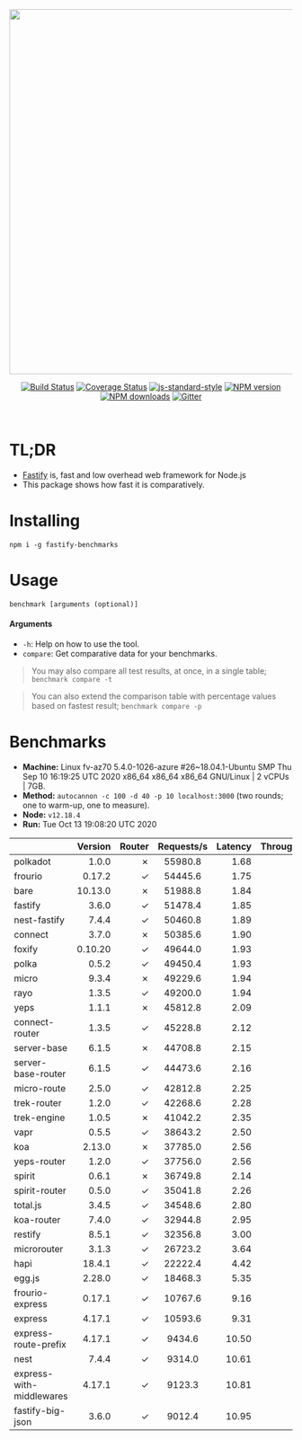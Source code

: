 <div align="center">
<img src="https://github.com/fastify/graphics/raw/master/full-logo.png" width="650" height="auto"/>
</div>

<div align="center">

[![Build Status](https://travis-ci.org/fastify/fastify.svg?branch=master)](https://travis-ci.org/fastify/fastify)
[![Coverage Status](https://coveralls.io/repos/github/fastify/fastify/badge.svg?branch=master)](https://coveralls.io/github/fastify/fastify?branch=master)
[![js-standard-style](https://img.shields.io/badge/code%20style-standard-brightgreen.svg?style=flat)](http://standardjs.com/)
[![NPM version](https://img.shields.io/npm/v/fastify.svg?style=flat)](https://www.npmjs.com/package/fastify)
[![NPM downloads](https://img.shields.io/npm/dm/fastify.svg?style=flat)](https://www.npmjs.com/package/fastify) [![Gitter](https://badges.gitter.im/gitterHQ/gitter.svg)](https://gitter.im/fastify)
</div>
<br />

# TL;DR

* [Fastify](https://github.com/fastify/fastify) is, fast and low overhead web framework for Node.js
* This package shows how fast it is comparatively.

# Installing

```
npm i -g fastify-benchmarks
```

# Usage

```
benchmark [arguments (optional)]
```

#### Arguments

* `-h`: Help on how to use the tool.
* `compare`: Get comparative data for your benchmarks.

> You may also compare all test results, at once, in a single table; `benchmark compare -t`

> You can also extend the comparison table with percentage values based on fastest result; `benchmark compare -p`
# Benchmarks
* __Machine:__ Linux fv-az70 5.4.0-1026-azure #26~18.04.1-Ubuntu SMP Thu Sep 10 16:19:25 UTC 2020 x86_64 x86_64 x86_64 GNU/Linux | 2 vCPUs | 7GB.
* __Method:__ `autocannon -c 100 -d 40 -p 10 localhost:3000` (two rounds; one to warm-up, one to measure).
* __Node:__ `v12.18.4`
* __Run:__ Tue Oct 13 19:08:20 UTC 2020

|                          | Version | Router | Requests/s | Latency | Throughput/Mb |
| :--                      | --:     | --:    | :-:        | --:     | --:           |
| polkadot                 | 1.0.0   | ✗      | 55980.8    | 1.68    | 8.76          |
| frourio                  | 0.17.2  | ✓      | 54445.6    | 1.75    | 7.89          |
| bare                     | 10.13.0 | ✗      | 51988.8    | 1.84    | 8.13          |
| fastify                  | 3.6.0   | ✓      | 51478.4    | 1.85    | 8.05          |
| nest-fastify             | 7.4.4   | ✓      | 50460.8    | 1.89    | 7.36          |
| connect                  | 3.7.0   | ✗      | 50385.6    | 1.90    | 7.88          |
| foxify                   | 0.10.20 | ✓      | 49644.0    | 1.93    | 7.05          |
| polka                    | 0.5.2   | ✓      | 49450.4    | 1.93    | 7.73          |
| micro                    | 9.3.4   | ✗      | 49229.6    | 1.94    | 7.70          |
| rayo                     | 1.3.5   | ✓      | 49200.0    | 1.94    | 7.70          |
| yeps                     | 1.1.1   | ✗      | 45812.8    | 2.09    | 7.17          |
| connect-router           | 1.3.5   | ✓      | 45228.8    | 2.12    | 7.07          |
| server-base              | 6.1.5   | ✗      | 44708.8    | 2.15    | 6.99          |
| server-base-router       | 6.1.5   | ✓      | 44473.6    | 2.16    | 6.96          |
| micro-route              | 2.5.0   | ✓      | 42812.8    | 2.25    | 6.70          |
| trek-router              | 1.2.0   | ✓      | 42268.6    | 2.28    | 6.01          |
| trek-engine              | 1.0.5   | ✗      | 41042.2    | 2.35    | 5.83          |
| vapr                     | 0.5.5   | ✓      | 38643.2    | 2.50    | 5.49          |
| koa                      | 2.13.0  | ✗      | 37785.0    | 2.56    | 5.91          |
| yeps-router              | 1.2.0   | ✓      | 37756.0    | 2.56    | 5.91          |
| spirit                   | 0.6.1   | ✗      | 36749.8    | 2.14    | 5.75          |
| spirit-router            | 0.5.0   | ✓      | 35041.8    | 2.26    | 5.48          |
| total.js                 | 3.4.5   | ✓      | 34548.6    | 2.80    | 9.82          |
| koa-router               | 7.4.0   | ✓      | 32944.8    | 2.95    | 5.15          |
| restify                  | 8.5.1   | ✓      | 32356.8    | 3.00    | 5.12          |
| microrouter              | 3.1.3   | ✓      | 26723.2    | 3.64    | 4.18          |
| hapi                     | 18.4.1  | ✓      | 22222.4    | 4.42    | 3.48          |
| egg.js                   | 2.28.0  | ✓      | 18468.3    | 5.35    | 6.09          |
| frourio-express          | 0.17.1  | ✓      | 10767.6    | 9.16    | 1.55          |
| express                  | 4.17.1  | ✓      | 10593.6    | 9.31    | 1.66          |
| express-route-prefix     | 4.17.1  | ✓      | 9434.6     | 10.50   | 3.28          |
| nest                     | 7.4.4   | ✓      | 9314.0     | 10.61   | 1.92          |
| express-with-middlewares | 4.17.1  | ✓      | 9123.3     | 10.81   | 3.30          |
| fastify-big-json         | 3.6.0   | ✓      | 9012.4     | 10.95   | 103.49        |

